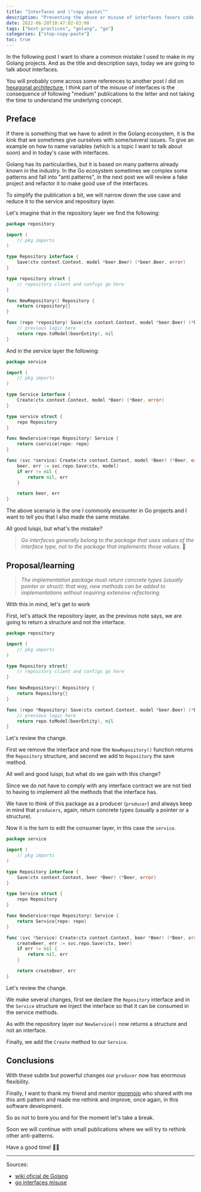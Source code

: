 ```yaml
---
title: "Interfaces and \"copy paste\""
description: "Preventing the abuse or misuse of interfaces favors code maintainability."
date: 2022-06-20T10:47:02-03:00
tags: ["best-practices", "golang", "go"]
categories: ["stop-copy-paste"]
toc: true
---
```

In the following post I want to share a common mistake I used to make in my Golang projects. 
And as the title and description says, today we are going to talk about interfaces.

You will probably come across some references to another post I did on 
[hexagonal architecture](https://luispe.github.io/blog/posts/hexagonal-architecture/), I think part of the misuse 
of interfaces is the consequence of following "medium" publications to the letter and not taking the time 
to understand the underlying concept. 

## Preface

If there is something that we have to admit in the Golang ecosystem, it is the kink that we sometimes give ourselves 
with some/several issues. To give an example on how to name variables (which is a topic I want to talk about soon) 
and in today's case with interfaces.

Golang has its particularities, but it is based on many patterns already known in the industry. 
In the Go ecosystem sometimes we complex some patterns and fall into "anti patterns", 
in the next post we will review a fake project and refactor it to make good use of the interfaces.

To simplify the publication a bit, we will narrow down the use case and reduce it to the service and repository layer.

Let's imagine that in the repository layer we find the following:

```go
package repository

import (
    // pkg imports
)

type Repository interface {
	Save(ctx context.Context, model *beer.Beer) (*beer.Beer, error)
}

type repository struct {
	// repository client and configs go here
}

func NewRepository() Repository {
	return &repository{}
}

func (repo *repository) Save(ctx context.Context, model *beer.Beer) (*beer.Beer, error) {
	// previous logic here
	return repo.toModel(beerEntity), nil
}
```

And in the service layer the following:

```go
package service

import (
    // pkg imports
)

type Service interface {
	Create(ctx context.Context, model *Beer) (*Beer, error)
}

type service struct {
	repo Repository
}

func NewService(repo Repository) Service {
	return &service{repo: repo}
}

func (svc *service) Create(ctx context.Context, model *Beer) (*Beer, error) {
	beer, err := svc.repo.Save(ctx, model)
	if err != nil {
		return nil, err
	}

	return beer, err
}
```

The above scenario is the one I commonly encounter in Go projects and I want to tell you that 
I also made the same mistake.

All good luispi, but what's the mistake?

>_Go interfaces generally belong to the package that uses values of the interface type, 
> not to the package that implements those values._ 🫠

## Proposal/learning

>_The implementation package must return concrete types (usually pointer or struct): that way, 
> new methods can be added to implementations without requiring extensive refactoring._

With this in mind, let's get to work

First, let's attack the repository layer, as the previous note says, we are going to return a 
structure and not the interface.

```go
package repository

import (
    // pkg imports
)

type Repository struct{
	// repository client and configs go here
}

func NewRepository() Repository {
	return Repository{}
}

func (repo *Repository) Save(ctx context.Context, model *beer.Beer) (*beer.Beer, error) {
	// previous logic here
	return repo.toModel(beerEntity), nil
}
```

Let's review the change.

First we remove the interface and now the `NewRepository()` function returns the `Repository` structure, 
and second we add to `Repository` the save method.

All well and good luispi, but what do we gain with this change?

Since we do not have to comply with any interface contract we are not tied to having to implement 
all the methods that the interface has.

We have to think of this package as a producer (`producer`) and always keep in mind that `producers`, again, 
return concrete types (usually a pointer or a structure).

Now it is the turn to edit the consumer layer, in this case the `service`.

```go
package service

import (
    // pkg imports
)

type Repository interface {
	Save(ctx context.Context, beer *Beer) (*Beer, error)
}

type Service struct {
	repo Repository
}

func NewService(repo Repository) Service {
	return Service{repo: repo}
}

func (svc *Service) Create(ctx context.Context, beer *Beer) (*Beer, error) {
	createBeer, err := svc.repo.Save(ctx, beer)
	if err != nil {
		return nil, err
	}

	return createBeer, err
}
```

Let's review the change.

We make several changes, first we declare the `Repository` interface and in the `Service` structure 
we inject the interface so that it can be consumed in the service methods.

As with the repository layer our `NewService()` now returns a structure and not an interface.

Finally, we add the `Create` method to our `Service`.

## Conclusions

With these subtle but powerful changes our `producer` now has enormous flexibility.

Finally, I want to thank my friend and mentor [morenojp](https://www.linkedin.com/in/morenojp/) who shared with me 
this anti pattern and made me rethink and improve, once again, in this software development.

So as not to bore you and for the moment let's take a break.

Soon we will continue with small publications where we will try to rethink other anti-patterns.

Have a good time! 👋🏽

---
Sources:
- [wiki oficial de Golang](https://github.com/golang/go/wiki/CodeReviewComments#interfaces)
- [go interfaces misuse](https://8thlight.com/blog/go-interface-misuse/)
